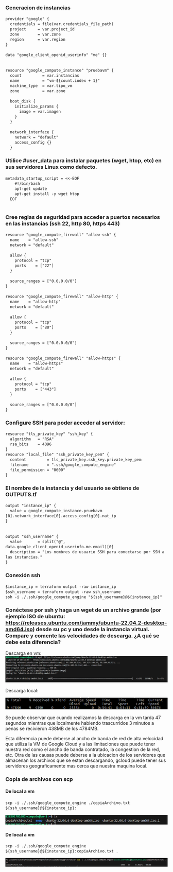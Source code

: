 ### Generacion de instancias 

```
provider "google" {
  credentials = file(var.credentials_file_path)
  project     = var.project_id
  zone        = var.zone
  region      = var.region
}

data "google_client_openid_userinfo" "me" {}


resource "google_compute_instance" "pruebavm" {
  count         = var.instancias
  name          = "vm-${count.index + 1}"
  machine_type  = var.tipo_vm
  zone          = var.zone

  boot_disk {
    initialize_params {
      image = var.imagen
    }
  }

  network_interface {
    network = "default"
    access_config {}
  }

```
### Utilice #user_data para instalar paquetes (wget, htop, etc) en sus servidores Linux como defecto.
```
metadata_startup_script = <<-EOF
    #!/bin/bash
    apt-get update
    apt-get install -y wget htop
  EOF


```

### Cree reglas de seguridad para acceder a puertos necesarios en las instancias (ssh 22, http 80, https 443)

```
resource "google_compute_firewall" "allow-ssh" {
  name    = "allow-ssh"
  network = "default"

  allow {
    protocol = "tcp"
    ports    = ["22"]
  }

  source_ranges = ["0.0.0.0/0"]
}

resource "google_compute_firewall" "allow-http" {
  name    = "allow-http"
  network = "default"

  allow {
    protocol = "tcp"
    ports    = ["80"]
  }

  source_ranges = ["0.0.0.0/0"]
}

resource "google_compute_firewall" "allow-https" {
  name    = "allow-https"
  network = "default"

  allow {
    protocol = "tcp"
    ports    = ["443"]
  }

  source_ranges = ["0.0.0.0/0"]
}
```

### Configure SSH para poder acceder al servidor:
```
resource "tls_private_key" "ssh_key" {
  algorithm   = "RSA"
  rsa_bits    = 4096
}
resource "local_file" "ssh_private_key_pem" {
  content         = tls_private_key.ssh_key.private_key_pem
  filename        = ".ssh/google_compute_engine"
  file_permission = "0600"
}
```


### El nombre de la instancia y del usuario se obtiene de OUTPUTS.tf

```
output "instance_ip" {
  value = google_compute_instance.pruebavm [0].network_interface[0].access_config[0].nat_ip
}


output "ssh_username" {
  value       = split("@", data.google_client_openid_userinfo.me.email)[0]
  description = "Los nombres de usuario SSH para conectarse por SSH a las instancias."
}

```


### Conexión ssh
```
$instance_ip = terraform output -raw instance_ip
$ssh_username = terraform output -raw ssh_username  
ssh -i ./.ssh/google_compute_engine "${ssh_username}@${instance_ip}"

```

### Conéctese por ssh y haga un wget de un archivo grande (por ejemplo ISO de ubuntu: https://releases.ubuntu.com/jammy/ubuntu-22.04.2-desktop-amd64.iso) desde su pc y uno desde la instancia virtual.  Compare y comente las velocidades de descarga. ¿A qué se debe esta diferencia?
Descarga en vm: 
![alt text](image.png)

Descarga local:

![alt text](image-1.png)

Se puede observar que cuando realizamos la descarga en la vm tarda 47 segundos mientras que localmente habiendo trascurridos 3 minutos a penas se recivieron 438MB de los 4784MB.

Esta diferencia puede deberse al ancho de banda de red de alta velocidad que utiliza la VM de Google Cloud y a las limitaciones que puede tener nuestra red como el ancho de banda contratado, la congestion de la red, etc.
Otra de las causas puede deberse a la ubicacion de los servidores que almacenan los archivos que se estan descargando, gcloud puede tener sus servidores geograficamente mas cerca que nuestra maquina local.

### Copia de archivos con scp
 
#### De local a vm

```
scp -i ./.ssh/google_compute_engine ./copiaArchivo.txt ${ssh_username}@${instance_ip}: 
```
![alt text](image-2.png)

#### De local a vm
```
scp -i ./.ssh/google_compute_engine ${ssh_username}@${instance_ip}:copiaArchivo.txt . 

```
![alt text](image-3.png)
